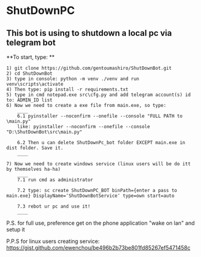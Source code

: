 # ShutDownPC

## This bot is using to shutdown a local pc via telegram bot

**To start, type: **

	1) git clone https://github.com/gentoumashiro/ShutDownBot.git
	2) cd ShutDownBot
	3) type in console: python -m venv ./venv and run venv\scripts\activate
	4) Then type: pip install -r requirements.txt
	5) type in cmd notepad.exe src\cfg.py and add telegram account(s) id to: ADMIN_ID list
	6) Now we need to create a exe file from main.exe, so type:
		____
		6.1 pyinstaller --noconfirm --onefile --console "FULL PATH to \main.py"
		like: pyinstaller --noconfirm --onefile --console "D:\ShutDownBot\src\main.py"

		6.2 Then u can delete ShutDownPc_bot folder EXCEPT main.exe in dist folder. Save it.
		____

	7) Now we need to create windows service (linux users will be do itt by themselves ha-ha)
		____
		7.1 run cmd as administrator

		7.2 type: sc create ShutDownPC_BOT binPath={enter a pass to main.exe} DisplayName=″ShutDownBotService″ type=own start=auto

		7.3 rebot ur pc and use it!
		____

P.S. for full use, preference get on the phone application "wake on lan" and setup it

P.P.S for linux users creating service: https://gist.github.com/ewenchou/be496b2b73be801fd85267ef5471458c
